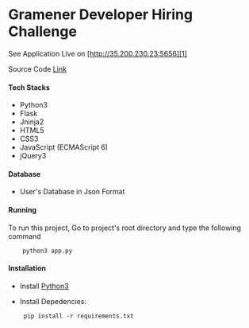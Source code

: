 # Gramener Developer Hiring Challenge

See Application Live on [http://35.200.230.23:5656][1]

Source Code [Link][2]

#### Tech Stacks

 - Python3
 - Flask
 - Jninja2
 - HTML5
 - CSS3
 - JavaScript (ECMAScript 6)
 - jQuery3
 
#### Database

- User's Database in Json Format

#### Running

To run this project, Go to project's root directory and type the following command

        python3 app.py

 
 #### Installation
 
 - Install [Python3][3]
 - Install Depedencies:
 
        pip install -r requirements.txt

 [1]: http://35.200.230.23:5656
 [2]: https://github.com/agrawal-prateek/Gramener-Flask
 [3]: https://www.python.org/downloads/